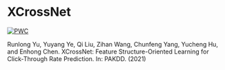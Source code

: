 # XCrossNet

[![PWC](https://img.shields.io/endpoint.svg?url=https://paperswithcode.com/badge/xcrossnet-feature-structure-oriented-learning/click-through-rate-prediction-on-criteo)](https://paperswithcode.com/sota/click-through-rate-prediction-on-criteo?p=xcrossnet-feature-structure-oriented-learning)

Runlong Yu, Yuyang Ye, Qi Liu, Zihan Wang, Chunfeng Yang, Yucheng Hu, and Enhong Chen. XCrossNet: Feature Structure-Oriented Learning for Click-Through Rate Prediction. In: PAKDD. (2021)
